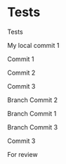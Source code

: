 Tests
=====

Tests

My local commit 1

Commit 1

Commit 2

Commit 3

Branch Commit 2

Branch Commit 1

Branch Commit 3

Commit 3

For review